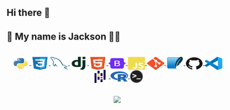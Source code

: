 ## Hi there 👋

## 🚀 My name is Jackson 👩‍💻
<div align="center">
  <a href="https://github.com/JacksonSMoreira">
  <!--<img height="180em" src="https://github-readme-stats.vercel.app/api?username=IsadoraFerrao&show_icons=true&theme=highcontrast&include_all_commits=true&title_color=pink&count_private=true"/>
     
  <img height="180em" src="https://github-readme-stats.vercel.app/api/top-langs/?username=JacksonSMoreira&layout=compact&&title_color=pink&theme=highcontrast"/>
</div>-->
<div style="display: inline_block"><br>
  <img align="center" alt="JSM-Python" height="30" width="40" src="https://raw.githubusercontent.com/devicons/devicon/master/icons/python/python-original.svg">
  <img align="center" alt="JSM-CSS" height="30" width="40" src="https://raw.githubusercontent.com/devicons/devicon/master/icons/css3/css3-original.svg">
  
  <img align="center" alt="JSM-mysql" height="30" width="40" src="https://raw.githubusercontent.com/devicons/devicon/master/icons/mysql/mysql-original.svg">
  <img align="center" alt="JSM-django" height="30" width="40" src="https://raw.githubusercontent.com/devicons/devicon/master/icons/django/django-plain.svg">
  <img align="center" alt="JSM-HTML" height="30" width="40" src="https://raw.githubusercontent.com/devicons/devicon/master/icons/html5/html5-original.svg">
  <img align="center" alt="JSM-boostrap" height="30" width="40" src="https://raw.githubusercontent.com/devicons/devicon/master/icons/bootstrap/bootstrap-plain.svg">
  <img align="center" alt="JSM-Js" height="30" width="40" src="https://raw.githubusercontent.com/devicons/devicon/master/icons/javascript/javascript-plain.svg">
  <img align="center" alt="JSM-git" height="30" width="40" src="https://raw.githubusercontent.com/devicons/devicon/master/icons/git/git-plain.svg">
  <img align="center" alt="JSM-sqlite" height="30" width="40" src="https://raw.githubusercontent.com/devicons/devicon/master/icons/sqlite/sqlite-original.svg">
  <img align="center" alt="JSM-github" height="30" width="40" src="https://raw.githubusercontent.com/devicons/devicon/master/icons/github/github-original.svg">
  <img align="center" alt="JSM-vscode" height="30" width="40" src="https://raw.githubusercontent.com/devicons/devicon/master/icons/vscode/vscode-original.svg">
  <img align="center" alt="JSM-vscode" height="30" width="40" src="https://raw.githubusercontent.com/devicons/devicon/master/icons/pandas/pandas-original.svg">
  <img align="center" alt="JSM-vscode" height="30" width="40" src="https://raw.githubusercontent.com/devicons/devicon/master/icons/r/r-plain.svg">
  <img align="center" alt="JSM-terminal" height="30" width="30" src="https://raw.githubusercontent.com/github/explore/80688e429a7d4ef2fca1e82350fe8e3517d3494d/topics/terminal/terminal.png">
  

  </div> 
 
  ##
<div> 
  
  <a href="https://www.linkedin.com/in/jackson-moreira-549a12266/" target="_blank"><img src="https://img.shields.io/badge/-LinkedIn-0000CD?style=for-the-badge&logo=linkedin&logoColor=white" target="_blank"></a> 
 
  
</div>

